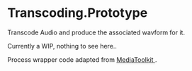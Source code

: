 # Transcoding.Prototype
Transcode Audio and produce the associated wavform for it.

Currently a WIP, nothing to see here..

Process wrapper code adapted from [MediaToolkit
](https://github.com/AydinAdn/MediaToolkit).